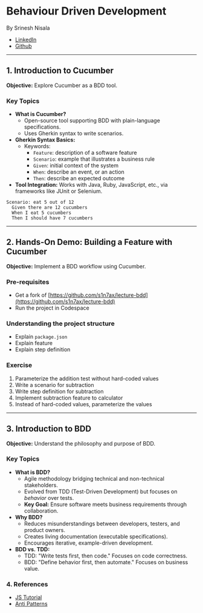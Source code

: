 # Behaviour Driven Development

By Srinesh Nisala

- [LinkedIn](https://www.linkedin.com/in/srinesh-nisala/)
- [Github](https://github.com/s1n7ax)

---

## 1. Introduction to Cucumber

**Objective:** Explore Cucumber as a BDD tool.

### Key Topics

- **What is Cucumber?**
  - Open-source tool supporting BDD with plain-language specifications.
  - Uses Gherkin syntax to write scenarios.
- **Gherkin Syntax Basics:**
  - Keywords:
    - `Feature`: description of a software feature
    - `Scenario`: example that illustrates a business rule
    - `Given`: initial context of the system
    - `When`: describe an event, or an action
    - `Then`: describe an expected outcome
- **Tool Integration:** Works with Java, Ruby, JavaScript, etc., via frameworks like JUnit or Selenium.

```gherkin
Scenario: eat 5 out of 12
  Given there are 12 cucumbers
  When I eat 5 cucumbers
  Then I should have 7 cucumbers
```

---

## 2. Hands-On Demo: Building a Feature with Cucumber

**Objective:** Implement a BDD workflow using Cucumber.

### Pre-requisites

- Get a fork of [https://github.com/s1n7ax/lecture-bdd](https://github.com/s1n7ax/lecture-bdd)
- Run the project in Codespace

### Understanding the project structure

- Explain `package.json`
- Explain feature
- Explain step definition

### Exercise

1. Parameterize the addition test without hard-coded values
2. Write a scenario for subtraction
3. Write step definition for subtraction
4. Implement subtraction feature to calculator
5. Instead of hard-coded values, parameterize the values

---

## 3. Introduction to BDD

**Objective:** Understand the philosophy and purpose of BDD.

### Key Topics

- **What is BDD?**
  - Agile methodology bridging technical and non-technical stakeholders.
  - Evolved from TDD (Test-Driven Development) but focuses on _behavior_ over tests.
  - **Key Goal:** Ensure software meets business requirements through collaboration.
- **Why BDD?**
  - Reduces misunderstandings between developers, testers, and product owners.
  - Creates living documentation (executable specifications).
  - Encourages iterative, example-driven development.
- **BDD vs. TDD:**
  - TDD: "Write tests first, then code." Focuses on code correctness.
  - BDD: "Define behavior first, then automate." Focuses on business value.

### 4. References

- [JS Tutorial](https://cucumber.io/docs/guides/10-minute-tutorial)
- [Anti Patterns](https://cucumber.io/docs/guides/anti-patterns)

